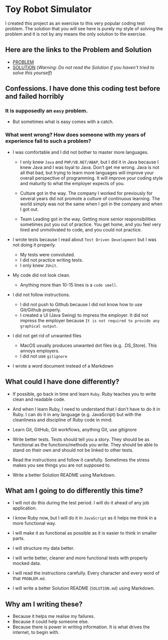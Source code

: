 # Toy Robot Simulator

I created this project as an exercise to this very popular coding test problem. The solution that you will see here is purely my style of solving the problem and it is not by any means the only solution to the exercise.


## Here are the links to the Problem and Solution

* [PROBLEM](/docs/PROBLEM.md)
* [SOLUTION](/docs/SOLUTION.md) (_Warning: Do not read the Solution if you haven't tried to solve this yourself_)


## Confessions. I have done this coding test before and failed horribly

### It is supposedly an `easy` problem.

* But sometimes what is easy comes with a catch.

### What went wrong? How does someone with my years of experience fail to such a problem?

* I was comfortable and I did not bother to master more languages.

  * I only knew `Java` and `PHP/VB.NET/ABAP`, but I did it in Java because I knew Java and I was loyal to Java. Don't get me wrong. Java is not all that bad, but trying to learn more languages will improve your overall perspective of programming. It will improve your coding style and maturity to what the employer expects of you.

  * Culture got in the way. The company I worked for previously for several years did not promote a culture of continuous learning. The world simply was not the same when I got in the company and when I got out.

  * Team Leading got in the way. Getting more senior responsibilities sometimes put you out of practice. You get home, and you feel very tired and unmotivated to code, and you could not practice.

* I wrote tests because I read about `Test Driven Development` but I was not doing it properly.

  * My tests were convoluted.
  * I did not practice writing tests.
  * I only knew `JUnit`.

* My code did not look clean.
  * Anything more than 10-15 lines is a `code smell`.

* I did not follow instructions.

  * I did not push to Github because I did not know how to use Git/Github properly.
  * I created a UI (Java Swing) to impress the employer. It did not impress the employer because `It is not required to provide any graphical output`.

* I did not get rid of unwanted files

  * MacOS usually produces unwanted dot files (e.g. .DS_Store). This annoys employers.
  * I did not use `gitignore`

* I wrote a word document instead of a Markdown

## What could I have done differently?

* If possible, go back in time and learn `Ruby`. Ruby teaches you to write clean and readable code.

* And when I learn Ruby, I need to understand that I don't have to do it in Ruby. I can do it in any language (e.g. JavaScript) but with the cleanliness and discipline of Ruby code in mind.

* Learn Git, GitHub, Git workflows, anything Git, use gitignore

* Write better tests. Tests should tell you a story. They should be as functional as the functions/methods you write. They should be able to stand on their own and should not be linked to other tests.

* Read the instructions and follow it carefully. Sometimes the stress makes you see things you are not supposed to.

* Write a better Solution README using Markdown.


## What am I going to do differently this time?

* I will not do this during the test period. I will do it ahead of any job application.
* I know Ruby now, but I will do it in `JavaScript` as it helps me think in a more functional way.
* I will make it as functional as possible as it is easier to think in smaller parts.
* I will structure my data better.

* I will write better, cleaner and more functional tests with properly mocked data.
* I will read the instructions carefully. Every character and every word of that `PROBLEM.md`.
* I will write a better Solution README (`SOLUTION.md`) using Markdown. 

## Why am I writing these?

* Because it helps me realise my failures.
* Because it could help someone else.
* Because there is power in writing information. It is what drives the internet, to begin with.
